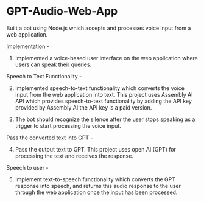 # GPT-Audio-Web-App

 Built a bot using Node.js which accepts and processes voice input from a web application. 

Implementation -
1. Implemented a voice-based user interface on the web application where users can speak their queries. 


Speech to Text Functionality -

2. Implemented speech-to-text functionality which converts the voice input from the web application into text. This project uses Assembly AI API which provides speech-to-text functionality by adding the API key provided by Assembly AI the API key is a paid version.


3. The bot should recognize the silence after the user stops speaking as a trigger to start processing the voice input. 


Pass the converted text into GPT - 

4. Pass the output text to GPT. This project uses open AI (GPT) for processing the text and receives the response.


Speech to user - 

5. Implement text-to-speech functionality which converts the GPT response into speech, and returns this audio response to the user through the web application once the input has been processed.
